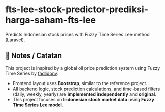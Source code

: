 # fts-lee-stock-predictor-prediksi-harga-saham-fts-lee
Predicts Indonesian stock prices with Fuzzy Time Series Lee method (Laravel).
## 🧠 Notes / Catatan

This project is inspired by a global oil price prediction system using Fuzzy Time Series by [fadlidony](https://github.com/fadlidony/Sistem-Prediksi-Harga-Minyak-Dunia-menggunakan-Fuzzy-Time-Series).  

- Frontend layout uses **Bootstrap**, similar to the reference project.  
- All backend logic, stock prediction calculations, and time-based filters (daily, weekly, yearly) are **implemented independently** and **original**.  
- This project focuses on **Indonesian stock market data** using **Fuzzy Time Series Lee model**.
